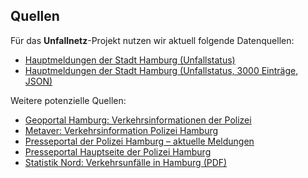 ## Quellen

Für das **Unfallnetz**-Projekt nutzen wir aktuell folgende Datenquellen:

- [Hauptmeldungen der Stadt Hamburg (Unfallstatus)](https://api.hamburg.de/datasets/v1/verkehrsinformation/collections/hauptmeldungen/items?status=UNFALL)
- [Hauptmeldungen der Stadt Hamburg (Unfallstatus, 3000 Einträge, JSON)](https://api.hamburg.de/datasets/v1/verkehrsinformation/collections/hauptmeldungen/items?status=UNFALL&limit=3000&f=json)

Weitere potenzielle Quellen:

- [Geoportal Hamburg: Verkehrsinformationen der Polizei](https://geoportal-hamburg.de/?mdid=4ADDBB29-154D-40FF-B5BC-D6E86D890658)
- [Metaver: Verkehrsinformation Polizei Hamburg](https://metaver.de/trefferanzeige?docuuid=4ADDBB29-154D-40FF-B5BC-D6E86D890658&q=Verkehrsinformation+Polizei)
- [Presseportal der Polizei Hamburg – aktuelle Meldungen](https://www.presseportal.de/blaulicht/pm/6337/5976158)
- [Presseportal Hauptseite der Polizei Hamburg](http://presseportal.de/blaulicht/nr/6337)
- [Statistik Nord: Verkehrsunfälle in Hamburg (PDF)](https://www.statistik-nord.de/fileadmin/Dokumente/H_I_1-m2412_HH.pdf?utm_source=chatgpt.com)

